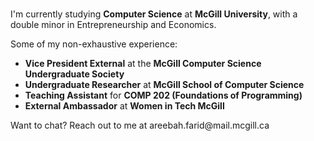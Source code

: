 
<h3 align="center"></h3>

  </h1>
  <p>
    I'm currently studying <b>Computer Science</b> at <b>McGill University</b>,
    with a double minor in Entrepreneurship and Economics.
  </p>
  <p>Some of my non-exhaustive experience:</p>
  <ul>
    <li><b>Vice President External</b> at the <b>McGill Computer Science Undergraduate Society</b></li>
    <li><b>Undergraduate Researcher</b> at <b>McGill School of Computer Science</b></li>
    <li><b>Teaching Assistant</b> for <b>COMP 202 (Foundations of Programming)</b></li>
    <li><b>External Ambassador</b> at <b>Women in Tech McGill</b></li>
  </ul>
  <p>Want to chat? Reach out to me at areebah.farid@mail.mcgill.ca</p>





